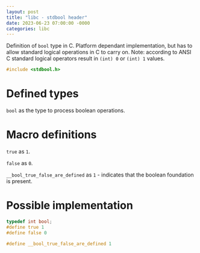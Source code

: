 ```yaml
---
layout: post
title: "libc - stdbool header"
date: 2023-06-23 07:00:00 -0000
categories: libc
---
```


Definition of `bool` type in C. Platform dependant implementation, but has to
allow standard logical operations in C to carry on. 
Note: according to ANSI C standard logical operators result in `(int) 0` or `(int) 1` values.

```c
#include <stdbool.h>
```

# Defined types

`bool` as the type to process boolean operations.  

# Macro definitions

`true` as `1`.

`false` as `0`.

`__bool_true_false_are_defined` as `1` - indicates that the boolean foundation is present.

# Possible implementation

```c
typedef int bool;
#define true 1
#define false 0

#define __bool_true_false_are_defined 1
```